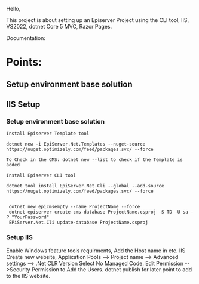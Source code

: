 Hello,

This project is about setting up an Episerver Project using the CLI tool, IIS, VS2022, dotnet Core 5 MVC, Razor Pages.

Documentation:

# Points:
## Setup environment base solution
## IIS Setup



### Setup environment base solution

    Install Episerver Template tool
    
    dotnet new -i EpiServer.Net.Templates --nuget-source https://nuget.optimizely.com/feed/packages.svc/ --force

    To Check in the CMS: dotnet new --list to check if the Template is added

    Install Episerver CLI tool

    dotnet tool install EpiServer.Net.Cli --global --add-source https://nuget.optimizely.com/feed/packages.svc/ --force
    

     dotnet new epicmsempty --name ProjectName --force
     dotnet-episerver create-cms-database ProjectName.csproj -S TD -U sa -P "YourPassword"
     EPiServer.Net.Cli update-database ProjectName.csproj


### Setup IIS

   Enable Windows feature tools requirments, Add the Host name in etc.
   IIS Create new website, Application Pools --> Project name --> Advanced settings --> .Net CLR Version Select No Managed Code. Edit Permission -->Security Permission to Add the Users.
   dotnet publish for later point to add to the IIS website.



